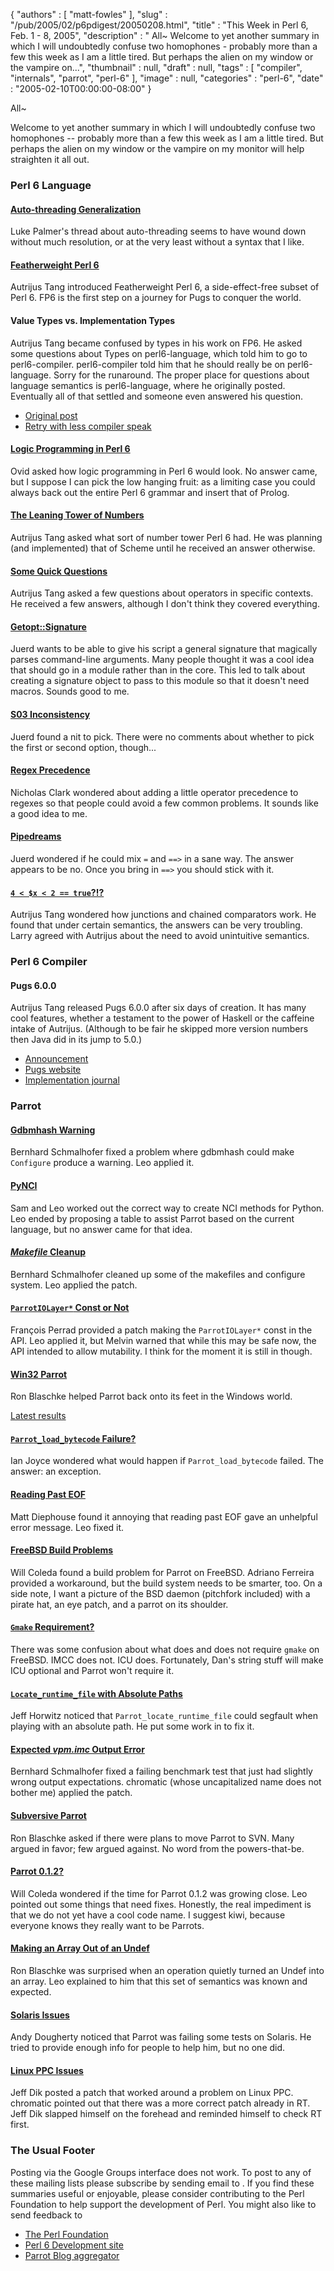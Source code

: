 {
   "authors" : [
      "matt-fowles"
   ],
   "slug" : "/pub/2005/02/p6pdigest/20050208.html",
   "title" : "This Week in Perl 6, Feb. 1 - 8, 2005",
   "description" : " All~ Welcome to yet another summary in which I will undoubtedly confuse two homophones - probably more than a few this week as I am a little tired. But perhaps the alien on my window or the vampire on...",
   "thumbnail" : null,
   "draft" : null,
   "tags" : [
      "compiler",
      "internals",
      "parrot",
      "perl-6"
   ],
   "image" : null,
   "categories" : "perl-6",
   "date" : "2005-02-10T00:00:00-08:00"
}





All\~

Welcome to yet another summary in which I will undoubtedly confuse two
homophones -- probably more than a few this week as I am a little tired.
But perhaps the alien on my window or the vampire on my monitor will
help straighten it all out.

### Perl 6 Language

#### [Auto-threading Generalization](http://groups-beta.google.com/group/perl.perl6.language/browse_frm/thread/f64bc3b208a5cd06/fbc0152bfcef5d9b?_done=%2Fgroup%2Fperl.perl6.language%3F&_doneTitle=Back+to+topics&_doneTitle=Back&&d#fbc0152bfcef5d9b)

Luke Palmer's thread about auto-threading seems to have wound down
without much resolution, or at the very least without a syntax that I
like.

#### [Featherweight Perl 6](http://groups-beta.google.com/group/perl.perl6.language/browse_frm/thread/5e4a1efa105db3c2/b1254f644f628355?_done=%2Fgroup%2Fperl.perl6.language%3F&_doneTitle=Back+to+topics&_doneTitle=Back&&d#b1254f644f628355)

Autrijus Tang introduced Featherweight Perl 6, a side-effect-free subset
of Perl 6. FP6 is the first step on a journey for Pugs to conquer the
world.

#### Value Types vs. Implementation Types

Autrijus Tang became confused by types in his work on FP6. He asked some
questions about Types on perl6-language, which told him to go to
perl6-compiler. perl6-compiler told him that he should really be on
perl6-language. Sorry for the runaround. The proper place for questions
about language semantics is perl6-language, where he originally posted.
Eventually all of that settled and someone even answered his question.

-   [Original
    post](http://groups-beta.google.com/group/perl.perl6.language/browse_frm/thread/38d11214f7fef336/40de97d505000d8a?_done=%2Fgroup%2Fperl.perl6.language%3F&_doneTitle=Back+to+topics&_doneTitle=Back&&d#40de97d505000d8a)
-   [Retry with less compiler
    speak](http://groups-beta.google.com/group/perl.perl6.language/browse_frm/thread/6f7f3835ecbd0d35/d0d2526bc839747e?_done=%2Fgroup%2Fperl.perl6.language%3F&_doneTitle=Back+to+topics&_doneTitle=Back&&d#d0d2526bc839747e)

#### [Logic Programming in Perl 6](http://groups-beta.google.com/group/perl.perl6.language/browse_frm/thread/05e3e963af533c66/556d922352badfe2?_done=%2Fgroup%2Fperl.perl6.language%3F&_doneTitle=Back+to+topics&_doneTitle=Back&&d#556d922352badfe2)

Ovid asked how logic programming in Perl 6 would look. No answer came,
but I suppose I can pick the low hanging fruit: as a limiting case you
could always back out the entire Perl 6 grammar and insert that of
Prolog.

#### [The Leaning Tower of Numbers](http://groups-beta.google.com/group/perl.perl6.language/browse_frm/thread/c17f00f2dfaaae75/c058273872964662?_done=%2Fgroup%2Fperl.perl6.language%3F&_doneTitle=Back+to+topics&_doneTitle=Back&&d#c058273872964662)

Autrijus Tang asked what sort of number tower Perl 6 had. He was
planning (and implemented) that of Scheme until he received an answer
otherwise.

#### [Some Quick Questions](http://groups-beta.google.com/group/perl.perl6.language/browse_frm/thread/9104105fcb8ce308/0f34dd175d56e95b?_done=%2Fgroup%2Fperl.perl6.language%3F&_doneTitle=Back+to+topics&_doneTitle=Back&&d#0f34dd175d56e95b)

Autrijus Tang asked a few questions about operators in specific
contexts. He received a few answers, although I don't think they covered
everything.

#### [Getopt::Signature](http://groups-beta.google.com/group/perl.perl6.language/browse_frm/thread/d013231e60281c54/0f56b04b11e61c4b?_done=%2Fgroup%2Fperl.perl6.language%3F&_doneTitle=Back+to+topics&_doneTitle=Back&&d#0f56b04b11e61c4b)

Juerd wants to be able to give his script a general signature that
magically parses command-line arguments. Many people thought it was a
cool idea that should go in a module rather than in the core. This led
to talk about creating a signature object to pass to this module so that
it doesn't need macros. Sounds good to me.

#### [S03 Inconsistency](http://groups-beta.google.com/group/perl.perl6.language/browse_frm/thread/1e04c404b2312e4f/5bb4241195ceba2d?_done=%2Fgroup%2Fperl.perl6.language%3F&_doneTitle=Back+to+topics&_doneTitle=Back&&d#5bb4241195ceba2d)

Juerd found a nit to pick. There were no comments about whether to pick
the first or second option, though...

#### [Regex Precedence](http://groups-beta.google.com/group/perl.perl6.language/browse_frm/thread/d7a6bbcadb6503d2/a01fa36ef116dd02?_done=%2Fgroup%2Fperl.perl6.language%3F&_doneTitle=Back+to+topics&_doneTitle=Back&&d#a01fa36ef116dd02)

Nicholas Clark wondered about adding a little operator precedence to
regexes so that people could avoid a few common problems. It sounds like
a good idea to me.

#### [Pipedreams](http://groups-beta.google.com/group/perl.perl6.language/browse_frm/thread/c5bb4a6d5a6e6ed5/40ff805393136f1f?_done=%2Fgroup%2Fperl.perl6.language%3F&_doneTitle=Back+to+topics&_doneTitle=Back&&d#40ff805393136f1f)

Juerd wondered if he could mix `=` and `==>` in a sane way. The answer
appears to be no. Once you bring in `==>` you should stick with it.

#### [`4 < $x < 2 == true`?!?](http://groups-beta.google.com/group/perl.perl6.language/browse_frm/thread/9b872c9ed83288e0/dee3c5ceaccf1882?_done=%2Fgroup%2Fperl.perl6.language%3F&_doneTitle=Back+to+topics&_doneTitle=Back&&d#dee3c5ceaccf1882)

Autrijus Tang wondered how junctions and chained comparators work. He
found that under certain semantics, the answers can be very troubling.
Larry agreed with Autrijus about the need to avoid unintuitive
semantics.

### Perl 6 Compiler

#### Pugs 6.0.0

Autrijus Tang released Pugs 6.0.0 after six days of creation. It has
many cool features, whether a testament to the power of Haskell or the
caffeine intake of Autrijus. (Although to be fair he skipped more
version numbers then Java did in its jump to 5.0.)

-   [Announcement](http://groups-beta.google.com/group/perl.perl6.compiler/browse_frm/thread/1f0786afffad7622/78f4c85198dfc803?_done=%2Fgroup%2Fperl.perl6.compiler%3F&_doneTitle=Back+to+topics&_doneTitle=Back&&d#78f4c85198dfc803)
-   [Pugs website](http://autrijus.org/pugs/)
-   [Implementation journal](http://use.perl.org/~autrijus/journal/)

### Parrot

#### [Gdbmhash Warning](http://groups-beta.google.com/group/perl.perl6.internals/browse_frm/thread/128cdb957dd589b9/91d9fe1e7bbeacbd?_done=%2Fgroup%2Fperl.perl6.internals%3F&_doneTitle=Back+to+topics&_doneTitle=Back&&d#91d9fe1e7bbeacbd)

Bernhard Schmalhofer fixed a problem where gdbmhash could make
`Configure` produce a warning. Leo applied it.

#### [PyNCI](http://groups-beta.google.com/group/perl.perl6.internals/browse_frm/thread/2853a00850a9b11c/481de9502b44540e?_done=%2Fgroup%2Fperl.perl6.internals%3F&_doneTitle=Back+to+topics&_doneTitle=Back&&d#481de9502b44540e)

Sam and Leo worked out the correct way to create NCI methods for Python.
Leo ended by proposing a table to assist Parrot based on the current
language, but no answer came for that idea.

#### [*Makefile* Cleanup](http://groups-beta.google.com/group/perl.perl6.internals/browse_frm/thread/b7a3db11e168f072/4db88267262c9915?_done=%2Fgroup%2Fperl.perl6.internals%3F&_doneTitle=Back+to+topics&_doneTitle=Back&&d#4db88267262c9915)

Bernhard Schmalhofer cleaned up some of the makefiles and configure
system. Leo applied the patch.

#### [`ParrotIOLayer*` Const or Not](http://groups-beta.google.com/group/perl.perl6.internals/browse_frm/thread/bc085b85c608b9f2/c40e41ff938107fa?_done=%2Fgroup%2Fperl.perl6.internals%3F&_doneTitle=Back+to+topics&_doneTitle=Back&&d#c40e41ff938107fa)

François Perrad provided a patch making the `ParrotIOLayer*` const in
the API. Leo applied it, but Melvin warned that while this may be safe
now, the API intended to allow mutability. I think for the moment it is
still in though.

#### [Win32 Parrot](http://groups-beta.google.com/group/perl.perl6.internals/browse_frm/thread/e7d149e7e84eb21b/eabf6f6cf0804c47?_done=%2Fgroup%2Fperl.perl6.internals%3F&_doneTitle=Back+to+topics&_doneTitle=Back&&d#eabf6f6cf0804c47)

Ron Blaschke helped Parrot back onto its feet in the Windows world.

[Latest
results](http://groups-beta.google.com/group/perl.perl6.internals/browse_frm/thread/b671ff734d8c1039/61a2dd6745de36b8?_done=%2Fgroup%2Fperl.perl6.internals%3F&_doneTitle=Back+to+topics&_doneTitle=Back&&d#61a2dd6745de36b8)

#### [`Parrot_load_bytecode` Failure?](http://groups-beta.google.com/group/perl.perl6.internals/browse_frm/thread/d0f4b900e21b38cf/caf7071ee6885084?_done=%2Fgroup%2Fperl.perl6.internals%3F&_doneTitle=Back+to+topics&_doneTitle=Back&&d#caf7071ee6885084)

Ian Joyce wondered what would happen if `Parrot_load_bytecode` failed.
The answer: an exception.

#### [Reading Past EOF](http://groups-beta.google.com/group/perl.perl6.internals/browse_frm/thread/4c9d3f29c7ed75c8/30378cdaf40babc8?_done=%2Fgroup%2Fperl.perl6.internals%3F&_doneTitle=Back+to+topics&_doneTitle=Back&&d#30378cdaf40babc8)

Matt Diephouse found it annoying that reading past EOF gave an unhelpful
error message. Leo fixed it.

#### [FreeBSD Build Problems](http://groups-beta.google.com/group/perl.perl6.internals/browse_frm/thread/0249207572737092/a8c5db31dbd75085?_done=%2Fgroup%2Fperl.perl6.internals%3F&_doneTitle=Back+to+topics&_doneTitle=Back&&d#a8c5db31dbd75085)

Will Coleda found a build problem for Parrot on FreeBSD. Adriano
Ferreira provided a workaround, but the build system needs to be
smarter, too. On a side note, I want a picture of the BSD daemon
(pitchfork included) with a pirate hat, an eye patch, and a parrot on
its shoulder.

#### [`Gmake` Requirement?](http://groups-beta.google.com/group/perl.perl6.internals/browse_frm/thread/54c5ba8dfea4eb17/32322a16145c6bcc?_done=%2Fgroup%2Fperl.perl6.internals%3F&_doneTitle=Back+to+topics&_doneTitle=Back&&d#32322a16145c6bcc)

There was some confusion about what does and does not require `gmake` on
FreeBSD. IMCC does not. ICU does. Fortunately, Dan's string stuff will
make ICU optional and Parrot won't require it.

#### [`Locate_runtime_file` with Absolute Paths](http://groups-beta.google.com/group/perl.perl6.internals/browse_frm/thread/7f0e6a2425c000c3/50a89a6b9ff0df71?_done=%2Fgroup%2Fperl.perl6.internals%3F&_doneTitle=Back+to+topics&_doneTitle=Back&&d#50a89a6b9ff0df71)

Jeff Horwitz noticed that `Parrot_locate_runtime_file` could segfault
when playing with an absolute path. He put some work in to fix it.

#### [Expected *vpm.imc* Output Error](http://groups-beta.google.com/group/perl.perl6.internals/browse_frm/thread/072216c7d2041cc7/c0de5c250dfadc7a?_done=%2Fgroup%2Fperl.perl6.internals%3F&_doneTitle=Back+to+topics&_doneTitle=Back&&d#c0de5c250dfadc7a)

Bernhard Schmalhofer fixed a failing benchmark test that just had
slightly wrong output expectations. chromatic (whose uncapitalized name
does not bother me) applied the patch.

#### [Subversive Parrot](http://groups-beta.google.com/group/perl.perl6.internals/browse_frm/thread/dfd9b5007b42705b/62c826e990b1e567?_done=%2Fgroup%2Fperl.perl6.internals%3F&_doneTitle=Back+to+topics&_doneTitle=Back&&d#62c826e990b1e567)

Ron Blaschke asked if there were plans to move Parrot to SVN. Many
argued in favor; few argued against. No word from the powers-that-be.

#### [Parrot 0.1.2?](http://groups-beta.google.com/group/perl.perl6.internals/browse_frm/thread/f3fab2ac907655ca/ce1e479ab2605ae8?_done=%2Fgroup%2Fperl.perl6.internals%3F&_doneTitle=Back+to+topics&_doneTitle=Back&&d#ce1e479ab2605ae8)

Will Coleda wondered if the time for Parrot 0.1.2 was growing close. Leo
pointed out some things that need fixes. Honestly, the real impediment
is that we do not yet have a cool code name. I suggest kiwi, because
everyone knows they really want to be Parrots.

#### [Making an Array Out of an Undef](http://groups-beta.google.com/group/perl.perl6.internals/browse_frm/thread/95786368b7c49faf/bf845f0561fc65fd?_done=%2Fgroup%2Fperl.perl6.internals%3F&_doneTitle=Back+to+topics&_doneTitle=Back&&d#bf845f0561fc65fd)

Ron Blaschke was surprised when an operation quietly turned an Undef
into an array. Leo explained to him that this set of semantics was known
and expected.

#### [Solaris Issues](http://groups-beta.google.com/group/perl.perl6.internals/browse_frm/thread/e7aaad0dcfe9205c/9f4ef8cbe4ee97a4?_done=%2Fgroup%2Fperl.perl6.internals%3F&_doneTitle=Back+to+topics&_doneTitle=Back&&d#9f4ef8cbe4ee97a4)

Andy Dougherty noticed that Parrot was failing some tests on Solaris. He
tried to provide enough info for people to help him, but no one did.

#### [Linux PPC Issues](http://groups-beta.google.com/group/perl.perl6.internals/browse_frm/thread/0ba5cee8ddebab21/63f81c98b5107480?_done=%2Fgroup%2Fperl.perl6.internals%3F&_doneTitle=Back+to+topics&_doneTitle=Back&&d#63f81c98b5107480)

Jeff Dik posted a patch that worked around a problem on Linux PPC.
chromatic pointed out that there was a more correct patch already in RT.
Jeff Dik slapped himself on the forehead and reminded himself to check
RT first.

### The Usual Footer

Posting via the Google Groups interface does not work. To post to any of
these mailing lists please subscribe by sending email to . If you find
these summaries useful or enjoyable, please consider contributing to the
Perl Foundation to help support the development of Perl. You might also
like to send feedback to

-   [The Perl Foundation](http://donate.perl-foundation.org/)
-   [Perl 6 Development site](http://dev.perl.org/perl6/)
-   [Parrot Blog aggregator](http://planet.parrotcode.org/)


